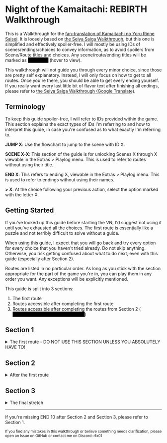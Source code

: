 <style>
  a[href="#spoiler"] {
    text-decoration: none !important;
    cursor: default;
    background-color: #000000;
    display: inline-block;
  }
  a[href="#spoiler"]::after {
    content: attr(title);
    color: #000000;
    padding: 0 0.5em;
  }
  a[href="#spoiler"]:hover::after,
  a[href="#spoiler"]:active::after {
    cursor: auto;
    color: white;
    transition: color .5s ease-in-out;
  }
</style>

# Night of the Kamaitachi: REBIRTH Walkthrough

This is a Walkthrough for the [fan-translation of Kamaitachi no Yoru Rinne Saisei](https://projectkamai.com). It is loosely based on [the Seiya Saiga Walkthrough](https://seiya-saiga.com/game/5pb/kamaitachi_pc.html), but this one is simplified and effectively spoiler-free. I will mostly be using IDs of scenes/endings/choices to convey information, as to avoid spoilers from Scene/Route titles and choices. Any scene/route/ending titles will be marked as [](#spoiler "spoilers") (hover to view).

This walkthrough will not guide you through every minor choice, since those are pretty self explanatory. Instead, I will only focus on how to get to all routes. Once you're there, you should be able to get every ending yourself. If you really want every last little bit of flavor text after finishing all endings, please refer to [the Seiya Saiga Walkthrough (Google Translate)](https://seiya--saiga-com.translate.goog/game/5pb/kamaitachi_pc.html?_x_tr_sl=ja&_x_tr_tl=en&_x_tr_hl=de&_x_tr_pto=nui).

## Terminology

To keep this guide spoiler-free, I will refer to IDs provided within the game. This section explains the exact types of IDs I'm referring to and how to interpret this guide, in case you're confused as to what exactly I'm referring to.

**JUMP X**: Use the flowchart to jump to the scene with ID X.

**SCENE X-X**: This section of the guide is for unlocking Scenes X through X viewable in the Extras > Playlog menu. This is used to refer to routes without using their title.

**END X**: This refers to ending X, viewable in the Extras > Playlog menu. This is used to refer to endings without using their names.

**> X**: At the choice following your previous action, select the option marked with the letter X.

## Getting Started

If you've looked up this guide before starting the VN, I'd suggest not using it until you've exhausted all the choices. The first route is essentially like a puzzle and not terribly difficult to solve without a guide.

When using this guide, I expect that you will go back and try every option for every choice that you haven't tried already. Do not skip anything. Otherwise, you risk getting confused about what to do next, even with this guide (especially after Section 2).

Routes are listed in no particular order. As long as you stick with the section appropriate for the part of the game you're in, you can play them in any order you want. Any exceptions will be explicitly mentioned.

This guide is split into 3 sections:

1. The first route
2. Routes accessible after completing the first route
3. Routes accessible after completing the routes from Section 2 ([](#spoiler "After the Pink Bookmark appears"))

## Section 1
<details>
  <summary>The first route - DO NOT USE THIS SECTION UNLESS YOU ABSOLUTELY HAVE TO!</summary>
  Since you're here, I assume you were not able to solve the puzzle on your own and have seen all branches that are available to you at this point.

  ---

  **HINT:** Re-read END 7, as this one makes it fairly obvious who the killer is.

  To access this Ending: JUMP 80 > B > END 7

  ---

  If you still can't figure it out, here is the solution:

  JUMP 55 > Type [](#spoiler "mikimoto") > END 1/2/3

  JUMP 90 > Type [](#spoiler "mikimoto") > END 4

  JUMP 116 > Type [](#spoiler "mikimoto") > END 5

  ---

  There is an additional Ending you can get here as well:

  JUMP 116 > Type [](#spoiler "haruko") > END 10

  ---

  Aside from the ones mentioned above, the following additional Endings are obtainable here:
  - END 6 [](#spoiler "Pole Position")
  - END 8 [](#spoiler "Room Service")
  - END 9 [](#spoiler "Mopped Up")
  - END 11 [](#spoiler "A Trip Downstairs")
  - END 12 [](#spoiler "Mr. President")
  - END 43 [](#spoiler "Just Kidding...")
</details>

## Section 2
<details>
  <summary>After the first route</summary>

  Now that you're here, you should've completed the [](#spoiler "Mystery") route and gotten all of the obtainable endings there. If you haven't, please go back and do so. You might not be able to proceed otherwise.

  ---

  ### SCENE 121-129 [](#spoiler "Mari in Limbo")
  JUMP 5 > D

  Obtainable Endings:
  - END 46 [](#spoiler "Mari in Limbo")

  ---

  ### SCENE 48-64 [](#spoiler "Spy")
  This one is a bit tricky to get to. It also has some overlap with SCENE 65-74. However, the full path is described here in case you play the other route first:

  JUMP 1 > A > B > A > B > B > B > B > B > B > B > C > A > C > C

  If you already got to the [](#spoiler "Occult") route (SCENE 65-74), you can use this simplified path:

  JUMP 172 > B > B > B > B > B > C > A > C > C

  Obtainable Endings:
  - END 15 [](#spoiler "Haruko...")
  - END 16 [](#spoiler "Midori...")
  - END 17 [](#spoiler "Gunfire in the Wind")
  - END 14 [](#spoiler "The Legendary Spy (Revisited)")

  ---

  ### SCENE 65-74 [](#spoiler "Occult")
  This one is also tricky to get to and has some overlap with SCENE 48-64. The full path is described here in case you play the other route first.

  JUMP 1 > A > B > A > B > B > A > B > A > A > D > A > A > B

  If you already got to the [](#spoiler "Spy") route (SCENE 48-64), you can use this simplified path:

  JUMP 172 > A > B > A > A > D > A > A > B

  Obtainable Endings:
  - END 18 [](#spoiler "When She Wakes")
  - END 19 [](#spoiler "Until She Smiles Again")

  ---

  ### SCENE 79-82 [](#spoiler "Night of the Kamaitaichi")
  JUMP 1 > B

  Obtainable Endings:
  - END 20 [](#spoiler "Night of the Kamaitaichi")
  
  ---

  ### SCENE 75-78 [](#spoiler "Snow Maze")
  JUMP 1 > A > B > B

  Obtainable Endings:
  - END 13 [](#spoiler "Catastrophe...")

  ---

  ### SCENE 113-120 [](#spoiler "Mari's Detective Story")
  This one should be self explanatory, since the game will outright ask you if you want to start this route after obtaining END 3.

  If you missed this or closed the dialog, here's how to get there again:

  JUMP 260

  Obtainable Endings:
  - END 44 [](#spoiler "Success (Detective Mari)")
  - END 45 [](#spoiler "Failure (Detective Mari)")

  ---

  ### SCENE 130-142 [](#spoiler "A Novel")
  Like with SCENE 113-120, the game will outright ask you if you want to start this route once you unlock it.

  This route is also accessible from the main menu by selecting Extras > [](#spoiler "A Novel"). Spoiler marking is for the sake of consistency, since the menu option contains the name of the route.

  Obtainable Endings:
  - END 47 [](#spoiler "A Novel")

</details>

## Section 3
<details>
  <summary>The final stretch</summary>

  Now that you've gotten here, I assume you've already gotten the [](#spoiler "Pink Bookmark"). If not, go back to the routes you've previously read and try all the choices you haven't selected so far. It should appear at some point. I believe it appeared for me on one of the Bad Endings obtainable on the [](#spoiler "Spy") route. Though I honestly have no idea what exactly causes it to appear. It should definitely appear at some point while reading the routes mentioned in Section 2.

  ---

  ### SCENE 84-87 [](#spoiler "The Comedy of O")
  JUMP 2 > B > B > B > A > B > A

  Obtainable Endings:
  - END 21 [](#spoiler "The Comedy of O")

  ---

  ### SCENE 88-93 [](#spoiler "Cryptography")
  JUMP 39 > C > C > B

  There is an additional secret ending on this route after obtaining END 22 and END 23, obtainable like this:

  JUMP 220 > C

  **Do not use skip mode from here.** 
  
  Once you get to the message that reads [](#spoiler "A smile crept over his face. It was kind of disconcerting, to be honest.") press the Z key. If you changed your key mappings, press the key you mapped to the function "Go back to previous line".

  Obtainable Endings:
  - END 22 [](#spoiler "Are you Kidding Me, Kobayashi?")
  - END 23 [](#spoiler "Sure, Kobayashi")
  - END 24 [](#spoiler "Chunsoft Party Conspiracy")

  ---

  ### SCENE 94-112 [](#spoiler "Labyrinth")
  **NOTE:** Before you can get to this route, you need to obtain END 24 from the [](#spoiler "Cryptography") route (SCENE 88-93).

  JUMP 202 > B > B > A

  Obtainable Endings:
  - END 25 [](#spoiler "Li'l Labby")
  - END 26 [](#spoiler "Lodgie")
  - END 27 [](#spoiler "I Fell Asleep")
  - END 28 [](#spoiler "Muramasa, the Demon Blade")
  - END 29 [](#spoiler "I Got Roasted")
  - END 30 [](#spoiler "We Got Roasted")
  - END 31 [](#spoiler "Door 4")
  - END 32 [](#spoiler "Door 2")
  - END 33 [](#spoiler "Door #")
  - END 34 [](#spoiler "Door 6")
  - END 35 [](#spoiler "Door 9")
  - END 36 [](#spoiler "Door 3")
  - END 37 [](#spoiler "Door 1")
  - END 38 [](#spoiler "Door *")
  - END 39 [](#spoiler "Door 5")
  - END 40 [](#spoiler "Door 0")
  - END 41 [](#spoiler "Door 8")
  - END 42 [](#spoiler "The Box of Unhappiness")

</details>

---

If you're missing END 10 after Section 2 and Section 3, please refer to Section 1.

<sub>If you find any mistakes in this walkthrough or believe something needs clarification, please open an Issue on GitHub or contact me on Discord: rfx01</sub>
